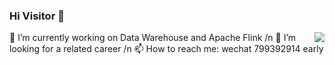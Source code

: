 ### Hi Visitor 👋

<!--
**fourgold/fourgold** is a ✨ _special_ ✨ repository because its `README.md` (this file) appears on your GitHub profile.


Here are some ideas to get you started:

- 🔭 I’m currently working on ECUST
- 🌱 I’m currently a matser about Data Warehouse and Apache Flink
- 👯 I’m looking to collaborate on ...
- 🤔 I’m looking for a related career
- 💬 Ask me about Flink 
- 📫 How to reach me: wechat 799392914 early
- 😄 Pronouns: Master
- ⚡ Fun fact: ...
-->
<img align="right" src="https://github-readme-stats.vercel.app/api?username=fourgold&show_icons=true&icon_color=CE1D2D&text_color=718096&bg_color=ffffff&hide_title=true" />

🔭 I’m currently working on Data Warehouse and Apache Flink /n
🤔 I’m looking for a related career /n
📫 How to reach me: wechat 799392914 early
